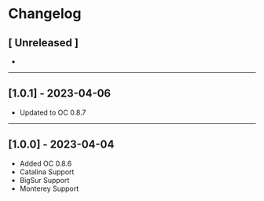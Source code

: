 # Changelog

## [ Unreleased ]

- 
---

## [1.0.1] - 2023-04-06

- Updated to OC 0.8.7

---
## [1.0.0] - 2023-04-04

- Added OC 0.8.6
- Catalina Support
- BigSur Support
- Monterey Support